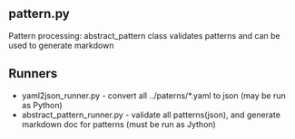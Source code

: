 ## pattern.py

Pattern processing: abstract_pattern class validates patterns and can be used to generate markdown

## Runners

- yaml2json_runner.py - convert all ../paterns/*.yaml to json (may be run as Python)
- abstract_pattern_runner.py  - validate all patterns(json), and generate markdown doc for patterns (must be run as Jython)
